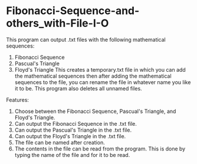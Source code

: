 # Fibonacci-Sequence-and-others_with-File-I-O

This program can output .txt files with the following mathematical sequences:
1. Fibonacci Sequence
2. Pascual's Triangle
3. Floyd's Triangle
This creates a temporary.txt file in which you can add the mathematical sequences then after adding the mathematical sequences to the file, you can rename the file in whatever name you like it to be. This program also deletes all unnamed files.

Features:
1. Choose between the Fibonacci Sequence, Pascual's Triangle, and Floyd's Triangle.
2. Can output the Fibonacci Sequence in the .txt file.
3. Can output the Pascual's Triangle in the .txt file.
4. Can output the Floyd's Triangle in the .txt file.
5. The file can be named after creation.
6. The contents in the file can be read from the program. This is done by typing the name of the file and for it to be read.
